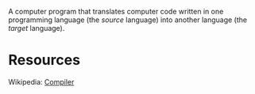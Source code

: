 A computer program that translates computer code written in one programming language (the _source_ language) into another language (the _target_ language).

# Resources
Wikipedia: [Compiler](https://en.wikipedia.org/wiki/Compiler)

